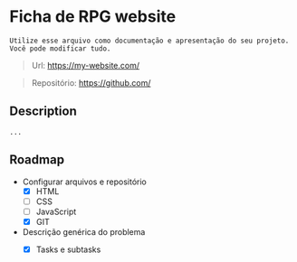 # Ficha de RPG website
```Utilize esse arquivo como documentação e apresentação do seu projeto. Você pode modificar tudo.```
> Url: https://my-website.com/

> Repositório: https://github.com/
## Description
```...```

## Roadmap
- Configurar arquivos e repositório
    - [x] HTML
    - [ ] CSS
    - [ ] JavaScript
    - [x] GIT
- Descrição genérica do problema 
    - [x] Tasks e subtasks





